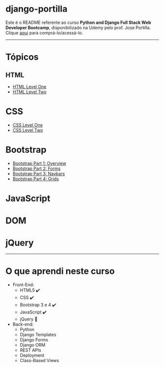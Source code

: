 # django-portilla

Este é o README referente ao curso **Python and Django Full Stack Web Developer Bootcamp**, disponibilizado na Udemy pelo prof. Jose Portilla. Clique [aqui](https://www.udemy.com/python-and-django-full-stack-web-developer-bootcamp/) para comprá-lo/acessá-lo.

***

# Tópicos

## HTML

* [HTML Level One](https://github.com/guiemi-learning-center/django-portilla/tree/master/HTML/HTML_LEVEL_ONE)
* [HTML Level Two](https://github.com/guiemi-learning-center/django-portilla/tree/master/HTML_LEVEL_TWO)

# CSS

* [CSS Level One](https://github.com/guiemi-learning-center/django-portilla/tree/master/CSS_LEVEL_ONE)
* [CSS Level Two](https://github.com/guiemi-learning-center/django-portilla/tree/master/CSS_LEVEL_TWO)

# Bootstrap

* [Bootstrap Part 1: Overview](https://github.com/guiemi-learning-center/django-portilla/blob/master/BOOTSTRAP_OVERVIEW/project.html)
* [Bootstrap Part 2: Forms](https://github.com/guiemi-learning-center/django-portilla/tree/master/BOOTSTRAP_OVERVIEW/Bootstrap_Part_Two_Forms)
* [Bootstrap Part 3: Navbars](https://github.com/guiemi-learning-center/django-portilla/tree/master/BOOTSTRAP_OVERVIEW/Bootstrap_Part_Three_Navbars)
* [Bootstrap Part 4: Grids](https://github.com/guiemi-learning-center/django-portilla/tree/master/BOOTSTRAP_OVERVIEW/Bootstrap_Part_Four_Grids)

# JavaScript



# DOM

# jQuery



***

# O que aprendi neste curso

- Front-End:
  - HTML5 ✔️
  - CSS ✔️
  - Bootstrap 3 e 4 ✔️
  - JavaScript ✔️
  - jQuery 🔲
- Back-end:
  - Python
  - Django Templates
  - Django Forms
  - Django ORM
  - REST APIs
  - Deployment
  - Class-Based Views

